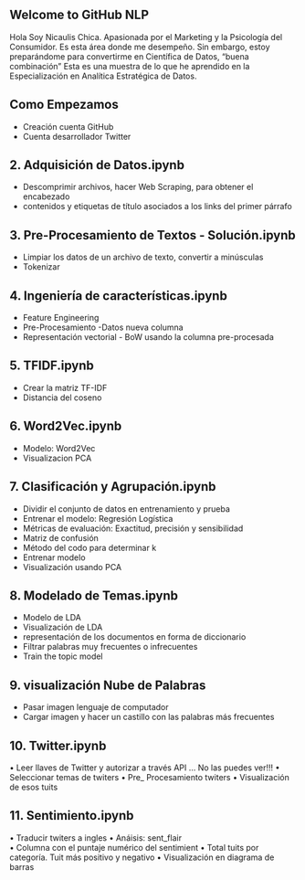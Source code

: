 
## Welcome to GitHub NLP
  
Hola Soy Nicaulis Chica. Apasionada por el Marketing y la Psicología del Consumidor. Es esta área donde me desempeño. Sin embargo, estoy preparándome para convertirme en Científica de Datos, “buena combinación” 
Esta es una muestra de lo que he aprendido en la Especialización en Analítica Estratégica de Datos. 

## Como Empezamos  
-	Creación cuenta GitHub 
-	Cuenta desarrollador Twitter

## 2. Adquisición de Datos.ipynb

-	Descomprimir archivos, hacer Web Scraping, para obtener el encabezado 
-	contenidos y etiquetas de título asociados a los links del primer párrafo

## 3. Pre-Procesamiento de Textos - Solución.ipynb
-	Limpiar los datos de un archivo de texto, convertir a minúsculas
-	Tokenizar

## 4. Ingeniería de características.ipynb
-	Feature Engineering
-	Pre-Procesamiento -Datos nueva columna
-	Representación vectorial - BoW usando la columna pre-procesada

## 5. TFIDF.ipynb
-	Crear la matriz TF-IDF
-	Distancia del coseno

## 6.  Word2Vec.ipynb

-	Modelo: Word2Vec
-	Visualizacion PCA


## 7. Clasificación y Agrupación.ipynb
-	Dividir el conjunto de datos en entrenamiento y prueba
-	Entrenar el modelo: Regresión Logística
-	Métricas de evaluación: Exactitud, precisión y sensibilidad
-	Matriz de confusión
-	Método del codo para determinar k
-	Entrenar modelo 
-	Visualización usando PCA


## 8.  Modelado de Temas.ipynb
-	Modelo de LDA
-	Visualización de LDA
-	representación de los documentos en forma de diccionario
-	Filtrar palabras muy frecuentes o infrecuentes
-	Train the topic model


## 9.  visualización Nube de Palabras
-	Pasar imagen lenguaje de computador
-	Cargar imagen y hacer un castillo con las palabras más frecuentes


## 10. Twitter.ipynb
•	Leer llaves de Twitter y autorizar a través API … No las puedes ver!!!
•	Seleccionar temas de twiters
•	Pre_ Procesamiento twiters
•	Visualización de esos tuits


## 11.  Sentimiento.ipynb
•	Traducir twiters a ingles
•	Anáisis: sent_flair   
•	Columna con el puntaje numérico del sentimient
•	Total tuits por categoría. Tuit más positivo y negativo
•	Visualización en diagrama de barras
